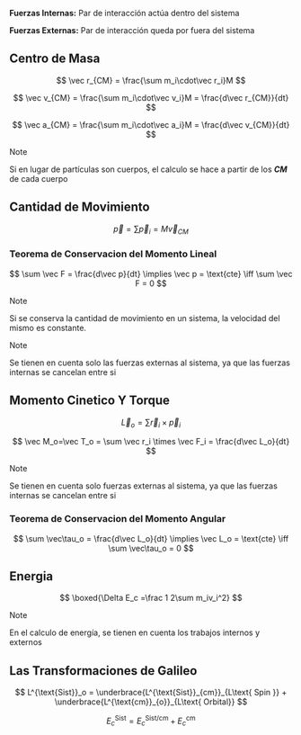 **Fuerzas Internas:** Par de interacción actúa dentro del sistema

**Fuerzas Externas:** Par de interacción queda por fuera del sistema

## Centro de Masa

$$
\vec r_{CM} = \frac{\sum m_i\cdot\vec r_i}M
$$

$$
\vec v_{CM} = \frac{\sum m_i\cdot\vec v_i}M = \frac{d\vec r_{CM}}{dt}
$$

$$
\vec a_{CM} = \frac{\sum m_i\cdot\vec a_i}M = \frac{d\vec v_{CM}}{dt}
$$

> [!note]
> Si en lugar de partículas son cuerpos, el calculo se hace a partir de los ***CM*** de cada cuerpo

## Cantidad de Movimiento

$$
\vec p = \sum \vec p_i= M\vec v_{CM}
$$

### Teorema de Conservacion del Momento Lineal

$$
\sum \vec F = \frac{d\vec p}{dt} \implies \vec p = \text{cte} \iff \sum \vec F = 0
$$

> [!note]
> Si se conserva la cantidad de movimiento en un sistema, la velocidad del mismo es constante.

> [!note]
> Se tienen en cuenta solo las fuerzas externas al sistema, ya que las fuerzas internas se cancelan entre si

## Momento Cinetico Y Torque

$$
\vec L_o = \sum \vec r_i \times \vec p_i
$$

$$
\vec M_o=\vec  T_o = \sum \vec r_i \times \vec F_i = \frac{d\vec L_o}{dt}
$$

> [!note]
> Se tienen en cuenta solo fuerzas externas al sistema, ya que las fuerzas internas se cancelan entre si

### Teorema de Conservacion del Momento Angular

$$
\sum \vec\tau_o = \frac{d\vec L_o}{dt} \implies \vec L_o = \text{cte} \iff \sum \vec\tau_o = 0
$$

## Energia

$$
\boxed{\Delta E_c =\frac 1 2\sum m_iv_i^2}
$$

> [!note]
> En el calculo de energía, se tienen en cuenta los trabajos internos y externos

## Las Transformaciones de Galileo

$$
L^{\text{Sist}}_o = \underbrace{L^{\text{Sist}}_{cm}}_{L\text{ Spin }} + \underbrace{L^{\text{cm}}_{o}}_{L\text{ Orbital}}
$$

$$
E_c^{\text{Sist}} = E_c^{\text{Sist/cm}} + E_c^{\text{cm}}
$$
